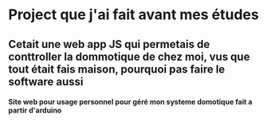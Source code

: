 # Project que j'ai fait avant mes études
## Cetait une web app JS qui permetais de conttroller la dommotique de chez moi, vus que tout était fais maison, pourquoi pas faire le software aussi

#### Site web pour usage personnel pour géré mon systeme domotique fait a partir d'arduino
